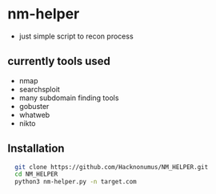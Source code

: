 
# nm-helper

* just simple script to recon process 



## currently tools used 

- nmap
- searchsploit
- many subdomain finding tools
- gobuster
- whatweb
- nikto



## Installation


```bash
  git clone https://github.com/Hacknonumus/NM_HELPER.git
  cd NM_HELPER
  python3 nm-helper.py -n target.com
```
    